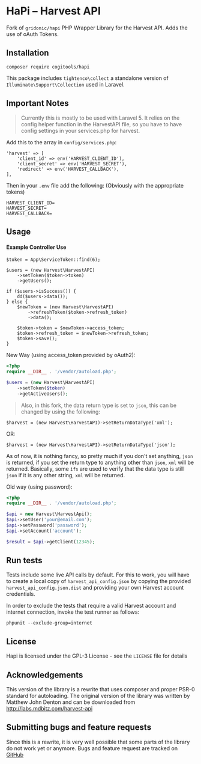HaPi – Harvest API
==================

Fork of `gridonic/hapi` PHP Wrapper Library for the Harvest API. Adds the use of oAuth Tokens.

Installation
-----

`composer require cogitools/hapi`

This package includes `tightenco\collect` a standalone version of `Illuminate\Support\Collection` used in Laravel.

Important Notes
-----
> Currently this is mostly to be used with Laravel 5. It relies on the config helper function in the HarvestAPI file, so you have to have config settings in your services.php for harvest.

Add this to the array in `config/services.php`:
```
'harvest' => [
    'client_id' => env('HARVEST_CLIENT_ID'),
    'client_secret' => env('HARVEST_SECRET'),
    'redirect' => env('HARVEST_CALLBACK'),
],
```

Then in your `.env` file add the following: (Obviously with the appropriate tokens)
```
HARVEST_CLIENT_ID=
HARVEST_SECRET=
HARVEST_CALLBACK=
```


Usage
-----

#### Example Controller Use
```
$token = App\ServiceToken::find(6);
    
$users = (new Harvest\HarvestAPI)
    ->setToken($token->token)
    ->getUsers();

if ($users->isSuccess()) {
    dd($users->data());
} else {
    $newToken = (new Harvest\HarvestAPI)
        ->refreshToken($token->refresh_token)
        ->data();

    $token->token = $newToken->access_token;
    $token->refresh_token = $newToken->refresh_token;
    $token->save();
}
```




New Way (using access_token provided by oAuth2):

```php
<?php
require __DIR__ . '/vendor/autoload.php';

$users = (new Harvest\HarvestAPI)
    ->setToken($token)
    ->getActiveUsers();
```

> Also, in this fork, the data return type is set to `json`, this can be changed by using the following:

```
$harvest = (new Harvest\HarvestAPI)->setReturnDataType('xml');
```
OR:
```
$harvest = (new Harvest\HarvestAPI)->setReturnDataType('json');
```

As of now, it is nothing fancy, so pretty much if you don't set anything, `json` is returned, if you set the return type to anything other than `json`, `xml` will be returned. Basically, some `ifs` are used to verify that the data type is still `json` if it is any other string, `xml` will be returned.

Old way (using password):
```php
<?php
require __DIR__ . '/vendor/autoload.php';

$api = new Harvest\HarvestApi();
$api->setUser('your@email.com');
$api->setPassword('password');
$api->setAccount('account');

$result = $api->getClient(12345);
```

Run tests
---------

Tests include some live API calls by default. For this to work, you will have to create a local copy of
```harvest_api_config.json``` by copying the provided ```harvest_api_config.json.dist``` and providing your own
Harvest account credentials.

In order to exclude the tests that require a valid Harvest account and internet connection, invoke the test runner
as follows:

    phpunit --exclude-group=internet

License
-------

Hapi is licensed under the GPL-3 License - see the `LICENSE` file for details

Acknowledgements
----------------

This version of the library is a rewrite that uses composer and proper PSR-0 standard
for autoloading. The original version of the library was written by Matthew John Denton
and can be downloaded from http://labs.mdbitz.com/harvest-api

Submitting bugs and feature requests
------------------------------------

Since this is a rewrite, it is very well possible that some parts of the library
do not work yet or anymore. Bugs and feature request are tracked on [GitHub](https://github.com/cogitools/hapi/issues)
